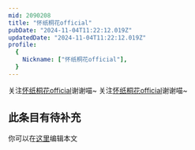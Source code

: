 ```yaml
---
mid: 2090208
title: "怀纸桐花official"
pubDate: "2024-11-04T11:22:12.019Z"
updatedDate: "2024-11-04T11:22:12.019Z"
profile:
  {
    Nickname: ["怀纸桐花official"],
  }
---
```


关注[怀纸桐花official](https://space.bilibili.com/2090208)谢谢喵~ 关注[怀纸桐花official](https://space.bilibili.com/2090208)谢谢喵~

## 此条目有待补充
你可以在[这里](https://github.com/Yuhanawa/VTuber.ICU/edit/master/src/content/v/怀纸桐花official/index.md)编辑本文
